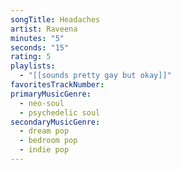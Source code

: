 ```yaml
---
songTitle: Headaches
artist: Raveena
minutes: "5"
seconds: "15"
rating: 5
playlists:
  - "[[sounds pretty gay but okay]]"
favoritesTrackNumber:
primaryMusicGenre:
  - neo-soul
  - psychedelic soul
secondaryMusicGenre:
  - dream pop
  - bedroom pop
  - indie pop
---
```

